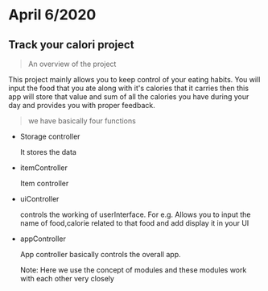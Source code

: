 # April 6/2020

## Track your calori project 

> An overview of the project

This project  mainly allows you to keep control of your eating habits. You will input the food that you ate along with it's calories that it carries then this app will store that value and sum of all the calories you have during your day and provides you with proper feedback.


> we have basically four functions


* Storage controller
  
  It stores the data 
  
* itemController
  
  Item controller 
  
* uiController

  controls the working of userInterface. 
  For e.g.
  Allows you to input the name of food,calorie related to that food and add display it in your UI

* appController
 
  App controller basically controls the overall app.

  Note: Here we use the concept of modules and these modules work with each other very closely

  


